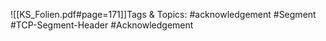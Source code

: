 
![[KS_Folien.pdf#page=171]]Tags & Topics:
   #acknowledgement
   #Segment
   #TCP-Segment-Header
   #Acknowledgement